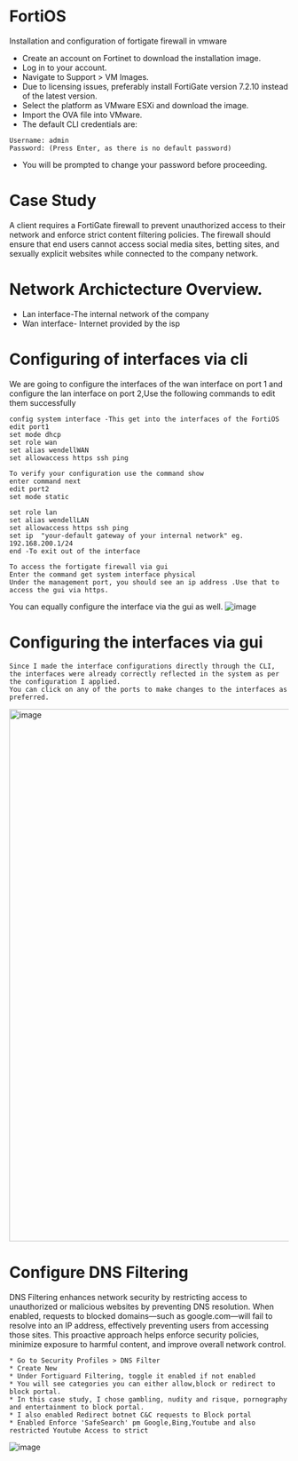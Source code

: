 # FortiOS
Installation and configuration of fortigate firewall in vmware 

* Create an account on Fortinet to download the installation image.
* Log in to your account.
* Navigate to Support > VM Images.
* Due to licensing issues, preferably install FortiGate version 7.2.10 instead of the latest version.
* Select the platform as VMware ESXi and download the image.
* Import the OVA file into VMware.
* The default CLI credentials are:
````
Username: admin
Password: (Press Enter, as there is no default password)
``````
* You will be prompted to change your password before proceeding.
  
# Case Study 
A client requires a FortiGate firewall to prevent unauthorized access to their network and enforce strict content filtering policies. The firewall should ensure that end users cannot access social media sites, betting sites, and sexually explicit websites while connected to the company network.

# Network Archictecture Overview.
*  Lan interface-The internal network of the company
*  Wan interface- Internet provided by the isp

# Configuring of interfaces via cli
We are going to configure the interfaces of the wan interface on port 1 and configure the lan interface on port 2,Use the following commands to edit them successfully
```````````
config system interface -This get into the interfaces of the FortiOS
edit port1
set mode dhcp 
set role wan  
set alias wendellWAN 
set allowaccess https ssh ping

To verify your configuration use the command show
enter command next
edit port2
set mode static

set role lan
set alias wendellLAN
set allowaccess https ssh ping
set ip  "your-default gateway of your internal network" eg. 192.168.200.1/24
end -To exit out of the interface
```````````
````
To access the fortigate firewall via gui
Enter the command get system interface physical
Under the management port, you should see an ip address .Use that to access the gui via https.
````
You can equally configure the interface via the gui as well. 
![image](https://github.com/user-attachments/assets/4ea6433f-61b2-4a9a-bab8-692b3ea36f3d)

# Configuring the interfaces via gui
````
Since I made the interface configurations directly through the CLI, the interfaces were already correctly reflected in the system as per the configuration I applied.
You can click on any of the ports to make changes to the interfaces as preferred.
````
<img width="959" alt="image" src="https://github.com/user-attachments/assets/37e63d0c-a5a6-45cb-bf4c-cbac0d196f83" />

# Configure DNS Filtering
DNS Filtering enhances network security by restricting access to unauthorized or malicious websites by preventing DNS resolution. When enabled, requests to blocked domains—such as google.com—will fail to resolve into an IP address, effectively preventing users from accessing those sites. This proactive approach helps enforce security policies, minimize exposure to harmful content, and improve overall network control.

`````
* Go to Security Profiles > DNS Filter
* Create New
* Under Fortiguard Filtering, toggle it enabled if not enabled
* You will see categories you can either allow,block or redirect to block portal.
* In this case study, I chose gambling, nudity and risque, pornography and entertainment to block portal.
* I also enabled Redirect botnet C&C requests to Block portal
* Enabled Enforce 'SafeSearch' pm Google,Bing,Youtube and also restricted Youtube Access to strict
`````

![image](https://github.com/user-attachments/assets/5abae4f0-caad-44d0-b8bc-49892be87be3)







